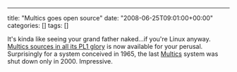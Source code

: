 ---
title: "Multics goes open source"
date: "2008-06-25T09:01:00+00:00"
categories: []
tags: []

It's kinda like seeing your grand father naked...if you're Linux anyway. <a href="http://web.mit.edu/multics-history/">Multics sources in all its PL1 glory</a> is now available for your perusal. Surprisingly for a system conceived in 1965, the last <a href="http://en.wikipedia.org/wiki/Multics">Multics</a> system was shut down only in 2000. Impressive.
